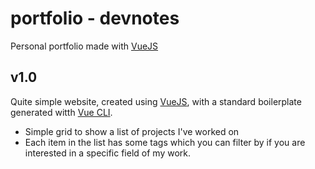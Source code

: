 # portfolio - devnotes

Personal portfolio made with [VueJS](https://vuejs.org/)

## v1.0

Quite simple website, created using [VueJS](https://vuejs.org/), with a standard boilerplate generated witth [Vue CLI](https://cli.vuejs.org/).

* Simple grid to show a list of projects I've worked on
* Each item in the list has some tags which you can filter by if you are interested in a specific field of my work.